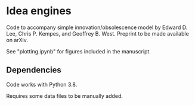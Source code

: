 # Idea engines
Code to accompany simple innovation/obsolescence model by Edward D. Lee, Chris
P. Kempes, and Geoffrey B.  West. Preprint to be made available on arXiv.

See "plotting.ipynb" for figures included in the manuscript.


## Dependencies
Code works with Python 3.8.

Requires some data files to be manually added.
